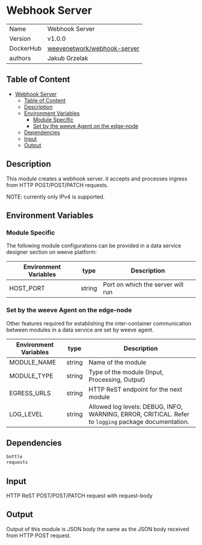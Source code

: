 # Webhook Server

|           |                                                                                     |
| --------- | ----------------------------------------------------------------------------------- |
| Name      | Webhook Server                                                                      |
| Version   | v1.0.0                                                                              |
| DockerHub | [weevenetwork/webhook-server](https://hub.docker.com/r/weevenetwork/webhook-server) |
| authors   | Jakub Grzelak                                                                       |

## Table of Content

- [Webhook Server](#webhook-server)
  - [Table of Content](#table-of-content)
  - [Description](#description)
  - [Environment Variables](#environment-variables)
    - [Module Specific](#module-specific)
    - [Set by the weeve Agent on the edge-node](#set-by-the-weeve-agent-on-the-edge-node)
  - [Dependencies](#dependencies)
  - [Input](#input)
  - [Output](#output)

## Description

This module creates a webhook server. it accepts and processes ingress from HTTP POST/POST/PATCH requests.

NOTE: currently only IPv4 is supported.

## Environment Variables

### Module Specific

The following module configurations can be provided in a data service designer section on weeve platform:

| Environment Variables | type   | Description                       |
| --------------------- | ------ | --------------------------------- |
| HOST_PORT             | string | Port on which the server will run |


### Set by the weeve Agent on the edge-node

Other features required for establishing the inter-container communication between modules in a data service are set by weeve agent.

| Environment Variables | type   | Description                                                                                          |
| --------------------- | ------ | ---------------------------------------------------------------------------------------------------- |
| MODULE_NAME           | string | Name of the module                                                                                   |
| MODULE_TYPE           | string | Type of the module (Input, Processing, Output)                                                       |
| EGRESS_URLS           | string | HTTP ReST endpoint for the next module                                                               |
| LOG_LEVEL             | string | Allowed log levels: DEBUG, INFO, WARNING, ERROR, CRITICAL. Refer to `logging` package documentation. |

## Dependencies

```txt
bottle
requests
```

## Input

HTTP ReST POST/POST/PATCH request with request-body

## Output

Output of this module is JSON body the same as the JSON body received from HTTP POST request.
